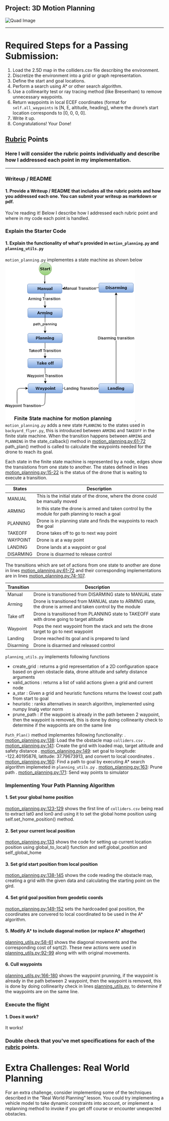 ## Project: 3D Motion Planning
![Quad Image](./misc/enroute.png)

---


# Required Steps for a Passing Submission:
1. Load the 2.5D map in the colliders.csv file describing the environment.
2. Discretize the environment into a grid or graph representation.
3. Define the start and goal locations.
4. Perform a search using A* or other search algorithm.
5. Use a collinearity test or ray tracing method (like Bresenham) to remove unnecessary waypoints.
6. Return waypoints in local ECEF coordinates (format for `self.all_waypoints` is [N, E, altitude, heading], where the drone’s start location corresponds to [0, 0, 0, 0].
7. Write it up.
8. Congratulations!  Your Done!

## [Rubric](https://review.udacity.com/#!/rubrics/1534/view) Points
### Here I will consider the rubric points individually and describe how I addressed each point in my implementation.  

---
### Writeup / README

#### 1. Provide a Writeup / README that includes all the rubric points and how you addressed each one.  You can submit your writeup as markdown or pdf.  

You're reading it! Below I describe how I addressed each rubric point and where in my code each point is handled.

### Explain the Starter Code

#### 1. Explain the functionality of what's provided in `motion_planning.py` and `planning_utils.py`

`motion_planning.py` implementes a state machine as shown below ![Finite State machine for motion planning](./misc/motion_planning.png).  
`motion_planning.py` adds a new state `PLANNING` to the states used in `backyard_flyer.py`, this is introduced between `ARMING` and `TAKEOFF` in the finite state machine.  When the transition happens between `ARMING` and `PLANNING` in the state_calback() method in [motion_planning.py:61-72](./motion_planning.py#L61-L72) path_plan() method is called to calculate the waypoints needed for the drone to reach its goal.

Each state in the finite state machine is represented by a node, edges show the transistions from one state to another. The states defined in lines [motion_planning.py:15-22](./motion_planning.py#L15-L22) is the status of the drone that is waiting to execute a transition. 

States | Description
------- | -----------
MANUAL | This is the initial state of the drone, where the drone could be manually moved
ARMING | In this state the drone is armed and taken control by the module for path planning to reach a goal
PLANNING | Drone is in planning state and finds the waypoints to reach the goal
TAKEOFF | Drone takes off to go to next way point
WAYPOINT | Drone is at a way point
LANDING | Drone lands at a waypoint or goal
DISARMING | Drone is disarmed to release control

The transitions which are set of actions from one state to another are done in lines [motion_planning.py:61-72](./motion_planning.py#L61-L72) and their corresponding implementations are in lines [motion_planning.py:74-107](./motion_planning.py#L74-L107).

Transition | Description
------- | -----------
Manual | Drone is transitioned from DISARMING state to MANUAL state
Arming | Drone is transitioned from MANUAL state to ARMING state, the drone is armed and taken control by the module
Take off | Drone is transitioned from PLANNING state to TAKEOFF state with drone going to target altitude
Waypoint | Pops the next waypoint from the stack and sets the drone target to go to next waypoint
Landing | Drone reached its goal and is prepared to land
Disarming | Drone is disarmed and released control

`planning_utils.py` implements following functions 
* create_grid : returns a grid representation of a 2D configuration space based on given obstacle data, drone altitude and safety distance arguments
* valid_actions : returns a list of valid actions given a grid and current node
* a_star : Given a grid and heuristic functions returns the lowest cost path from start to goal
* heuristic : ranks alternatives in search algorithm, implemented using numpy linalg vetor norm
* prune_path : if the waypoint is already in the path between 2 waypoint, then the waypoint is removed, this is done by doing collinearity check to determine if the waypoints are on the same line

`Path_Plan()` method implementes following functionality:
. [motion_planning.py:138](./motion_planning.py#138): Load the the obstacle map `colliders.csv`
. [motion_planning.py:141](./motion_planning.py#141): Create the grid with loaded map, target altitude and safety distance
. [motion_planning.py:149](./motion_planning.py#149): set goal to longitude: -122.40195876, latitude: 37.79673913, and convert to local coordinates
. [motion_planning.py:160](./motion_planning.py#160): Find a path to goal by executing A* search algorithm implemeted in `planning_utils.py`
. [motion_planning.py:163](./motion_planning.py#163): Prune path
. [motion_planning.py:171](./motion_planning.py#171): Send way points to simulator

### Implementing Your Path Planning Algorithm

#### 1. Set your global home position
[motion_planning.py:123-129](./motion_planning.py#L123-L129) shows the first line of `colliders.csv` being read to extract lat0 and lon0 and using it to set the global home position using self.set_home_position() method.

#### 2. Set your current local position
[motion_planning.py:133](./motion_planning.py#L133) shows the code for setting up current location position using global_to_local() function and self.global_position and self_global_home

#### 3. Set grid start position from local position
[motion_planning.py:138-145](./motion_planning.py#L138-L145) shows the code reading the obstacle map, creating a grid with the given data and calculating the starting point on the gird.

#### 4. Set grid goal position from geodetic coords
[motion_planning.py:149-152](./motion_planning.py#L149-L152) sets the hardcoaded goal position, the coordinates are convered to local coordinated to be used in the A* algorithm.

#### 5. Modify A* to include diagonal motion (or replace A* altogether)
[planning_utils.py:58-61](./planning_utils.py#L58-L61) shows the diagonal movements and the corresponding cost of sqrt(2).  These new actions were used in [planning_utils.py:92-99](./planning_utils.py#L92-L99) along with with original movements.

#### 6. Cull waypoints 
[planning_utils.py:166-180](./planning_utils.py#L166-L180) shows the waypoint prunning, if the waypoint is already in the path between 2 waypoint, then the waypoint is removed, this is done by doing collinearity check in lines [planning_utils.py](./planning_utils.py#L161-L164), to determine if the waypoints are on the same line.

### Execute the flight
#### 1. Does it work?
It works!

### Double check that you've met specifications for each of the [rubric](https://review.udacity.com/#!/rubrics/1534/view) points.
  
# Extra Challenges: Real World Planning

For an extra challenge, consider implementing some of the techniques described in the "Real World Planning" lesson. You could try implementing a vehicle model to take dynamic constraints into account, or implement a replanning method to invoke if you get off course or encounter unexpected obstacles.


